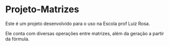# Projeto-Matrizes

Este é um projeto desenvolvido para o uso na Escola prof Luiz Rosa.

Ele conta com diversas operações entre matrizes, além da geração a partir da fórmula.
